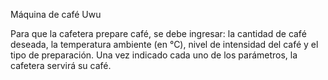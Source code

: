 Máquina de café Uwu

Para que la cafetera prepare café, se debe ingresar: la cantidad de café deseada, la temperatura ambiente (en °C), nivel de intensidad del café y el tipo de preparación. Una vez indicado cada uno de los parámetros, la cafetera servirá su café.